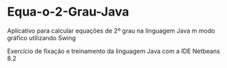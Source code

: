 # Equa-o-2-Grau-Java
Aplicativo para calcular equações de 2º grau na linguagem Java m modo gráfico utilizando Swing

Exercício de fixação e treinamento da linguagem Java com a IDE Netbeans 8.2
